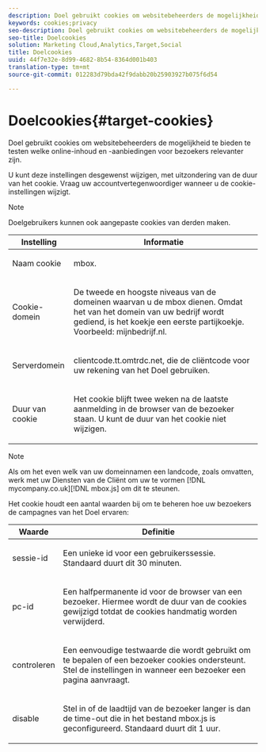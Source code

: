 ```yaml
---
description: Doel gebruikt cookies om websitebeheerders de mogelijkheid te bieden te testen welke online-inhoud en -aanbiedingen voor bezoekers relevanter zijn.
keywords: cookies;privacy
seo-description: Doel gebruikt cookies om websitebeheerders de mogelijkheid te bieden te testen welke online-inhoud en -aanbiedingen voor bezoekers relevanter zijn.
seo-title: Doelcookies
solution: Marketing Cloud,Analytics,Target,Social
title: Doelcookies
uuid: 44f7e32e-8d99-4682-8b54-8364d001b403
translation-type: tm+mt
source-git-commit: 012283d79bda42f9dabb20b25903927b075f6d54

---
```



# Doelcookies{#target-cookies}

Doel gebruikt cookies om websitebeheerders de mogelijkheid te bieden te testen welke online-inhoud en -aanbiedingen voor bezoekers relevanter zijn.

U kunt deze instellingen desgewenst wijzigen, met uitzondering van de duur van het cookie. Vraag uw accountvertegenwoordiger wanneer u de cookie-instellingen wijzigt.

>[!NOTE]
>
>Doelgebruikers kunnen ook aangepaste cookies van derden maken.

<table id="table_54B402C6E19C4A70B1E27BC9DFF776EB"> 
 <thead> 
  <tr> 
   <th colname="col1" class="entry"> Instelling </th> 
   <th colname="col2" class="entry"> Informatie </th> 
  </tr> 
 </thead>
 <tbody> 
  <tr> 
   <td colname="col1"> <p>Naam cookie </p> </td> 
   <td colname="col2"> <p>mbox. </p> </td> 
  </tr> 
  <tr> 
   <td colname="col1"> <p>Cookie-domein </p> </td> 
   <td colname="col2"> <p>De tweede en hoogste niveaus van de domeinen waarvan u de mbox dienen. Omdat het van het domein van uw bedrijf wordt gediend, is het koekje een eerste partijkoekje. Voorbeeld: <span class="filepath"> mijnbedrijf.nl</span>. </p> </td> 
  </tr> 
  <tr> 
   <td colname="col1"> <p>Serverdomein </p> </td> 
   <td colname="col2"> <p> <span class="filepath"> clientcode.tt.omtrdc.net</span>, die de cliëntcode voor uw rekening van het Doel gebruiken. </p> </td> 
  </tr> 
  <tr> 
   <td colname="col1"> <p>Duur van cookie </p> </td> 
   <td colname="col2"> <p>Het cookie blijft twee weken na de laatste aanmelding in de browser van de bezoeker staan. U kunt de duur van het cookie niet wijzigen. </p> </td> 
  </tr> 
 </tbody> 
</table>

>[!NOTE]
>
>Als om het even welk van uw domeinnamen een landcode, zoals omvatten, werk met uw Diensten van de Cliënt om uw te vormen [!DNL mycompany.co.uk][!DNL mbox.js] om dit te steunen.

Het cookie houdt een aantal waarden bij om te beheren hoe uw bezoekers de campagnes van het Doel ervaren:

<table id="table_5245F72A2D5A4322B40ABB10B7DFB338"> 
 <thead> 
  <tr> 
   <th colname="col1" class="entry"> Waarde </th> 
   <th colname="col2" class="entry"> Definitie </th> 
  </tr> 
 </thead>
 <tbody> 
  <tr> 
   <td colname="col1"> <p> <span class="codeph"> sessie-id</span> </p> </td> 
   <td colname="col2"> <p>Een unieke id voor een gebruikerssessie. Standaard duurt dit 30 minuten. </p> </td> 
  </tr> 
  <tr> 
   <td colname="col1"> <p> <span class="codeph"> pc-id</span> </p> </td> 
   <td colname="col2"> <p>Een halfpermanente id voor de browser van een bezoeker. Hiermee wordt de duur van de cookies gewijzigd totdat de cookies handmatig worden verwijderd. </p> </td> 
  </tr> 
  <tr> 
   <td colname="col1"> <p> <span class="codeph"> controleren</span> </p> </td> 
   <td colname="col2"> <p>Een eenvoudige testwaarde die wordt gebruikt om te bepalen of een bezoeker cookies ondersteunt. Stel de instellingen in wanneer een bezoeker een pagina aanvraagt. </p> </td> 
  </tr> 
  <tr> 
   <td colname="col1"> <p> <span class="codeph"> disable</span> </p> </td> 
   <td colname="col2"> <p>Stel in of de laadtijd van de bezoeker langer is dan de time-out die in het bestand <span class="filepath"> mbox.js</span> is geconfigureerd. Standaard duurt dit 1 uur. </p> </td> 
  </tr> 
 </tbody> 
</table>

